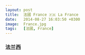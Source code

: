 ```yaml
---
layout: post
title:  法國 France 🇫🇷 La France
date:   2014-08-27 16:03:50 +0300
image:  France.jpg
tags:   [法國, France]
---
```

### 法兰西

